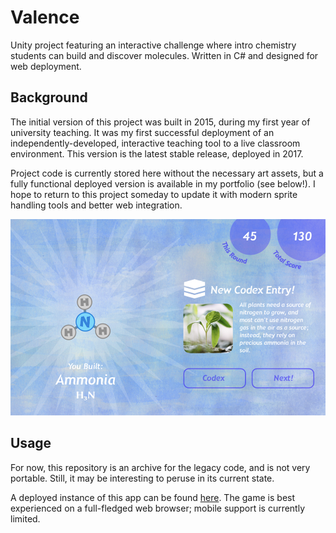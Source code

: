 # Valence

Unity project featuring an interactive challenge where intro chemistry students can build and discover molecules. Written in C# and designed for web deployment.

## Background

The initial version of this project was built in 2015, during my first year of university teaching. It was my first successful deployment of an independently-developed, interactive teaching tool to a live classroom environment. This version is the latest stable release, deployed in 2017.

Project code is currently stored here without the necessary art assets, but a fully functional deployed version is available in my portfolio (see below!). I hope to return to this project someday to update it with modern sprite handling tools and better web integration.

![The goal of Valence is to build molecules following basic rules of chemical bonding. Students are rewarded with background information on the molecules they create.](./readme/preview_valence.webp)

## Usage

For now, this repository is an archive for the legacy code, and is not very portable. Still, it may be interesting to peruse in its current state.

A deployed instance of this app can be found [here](https://binderlab.org/resources/valence_1_9_8). The game is best experienced on a full-fledged web browser; mobile support is currently limited.
